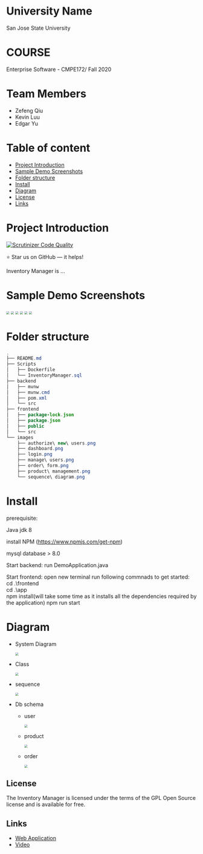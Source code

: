 # University Name

San Jose State University

# COURSE

Enterprise Software - CMPE172/ Fall 2020 

# Team Members

* Zefeng Qiu
* Kevin Luu
* Edgar Yu

# Table of content

* [Project Introduction](#Project-Introduction)
* [Sample Demo Screenshots](#Sample-Demo-Screenshots)
* [Folder structure](#Folder-structure)
* [Install](#Install)
* [Diagram](#Diagram)
* [License](#license)
* [Links](#links)



# Project Introduction

[![Scrutinizer Code Quality](https://scrutinizer-ci.com/g/aimeos/aimeos-typo3/badges/quality-score.png?b=master)](https://scrutinizer-ci.com/g/aimeos/aimeos-typo3/?branch=master)

:star: Star us on GitHub — it helps!

Inventory Manager is  ...



# Sample Demo Screenshots 

<img src="./images/login.png" style="zoom:50%;" />



<img src="./images/dashboard.png" style="zoom:50%;" />

<img src="./images/product management.png" style="zoom:50%;" />

<img src="./images/order form.png" style="zoom:50%;" />

<img src="./images/manage users.png" style="zoom:50%;" />

<img src="./images/authorize new users.png" style="zoom:50%;" />

# Folder structure

```java
.
├── README.md
├── Scripts
│   ├── Dockerfile
│   └── InventoryManager.sql
├── backend
│   ├── mvnw
│   ├── mvnw.cmd
│   ├── pom.xml
│   └── src
├── frontend
│   ├── package-lock.json
│   ├── package.json
│   ├── public
│   └── src
└── images
    ├── authorize\ new\ users.png
    ├── dashboard.png
    ├── login.png
    ├── manage\ users.png
    ├── order\ form.png
    ├── product\ management.png
    └── sequence\ diagram.png
```

# Install

prerequisite:

Java jdk 8

install NPM (https://www.npmjs.com/get-npm)

mysql database > 8.0



Start backend:
run DemoApplication.java

Start frontend:
open new terminal
run following commnads to get started:
cd .\frontend\
cd .\app\
npm install(will take some time as it installs all the dependencies required by the application)
npm run start

# Diagram

* System Diagram

  <img src="./images/system architecture.png" style="zoom:50%;" />

* Class

  <img src="./images/class.png" style="zoom:50%;" />

* sequence

  <img src="./images/sequence diagram.png" style="zoom:50%;" />

* Db schema

  * user

    <img src="./images/user.png" style="zoom:50%;" />

  * product

    <img src="./images/product.png" style="zoom:50%;" />

  * order

    <img src="./images/order.png" style="zoom:50%;" />

## License

The Inventory Manager is licensed under the terms of the GPL Open Source
license and is available for free.

## Links

* [Web Application](ec2-3-220-67-171.compute-1.amazonaws.com)
* [Video](https://aimeos.org/docs/TYPO3)

